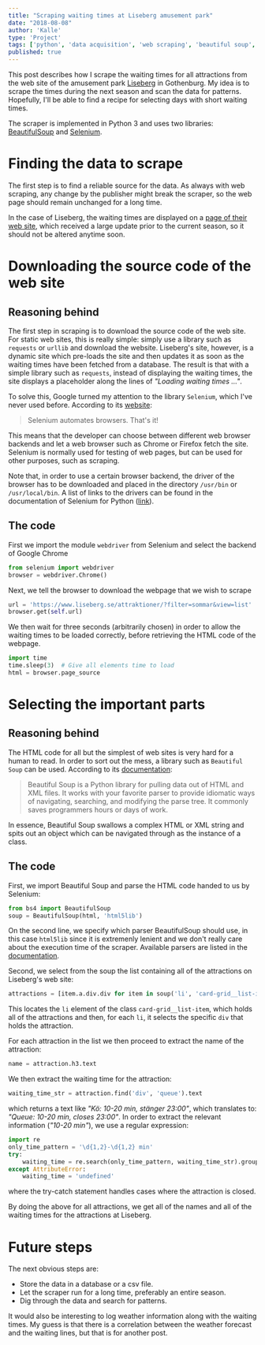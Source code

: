```yaml
---
title: "Scraping waiting times at Liseberg amusement park"
date: "2018-08-08"
author: 'Kalle'
type: 'Project'
tags: ['python', 'data acquisition', 'web scraping', 'beautiful soup', 'regex']
published: true
---
```

This post describes how I scrape the waiting times for all attractions from the web site of the amusement park [Liseberg](https://www.liseberg.se) in Gothenburg. My idea is to scrape the times during the next season and scan the data for patterns. Hopefully, I'll be able to find a recipe for selecting days with short waiting times.

The scraper is implemented in Python 3 and uses two libraries: [BeautifulSoup](https://www.crummy.com/software/BeautifulSoup/bs4/doc/) and [Selenium](http://selenium-python.readthedocs.io).

# Finding the data to scrape
The first step is to find a reliable source for the data. As always with web scraping, any change by the publisher might break the scraper, so the web page should remain unchanged for a long time.

In the case of Liseberg, the waiting times are displayed on a [page of their web site](https://www.liseberg.se/attraktioner/), which received a large update prior to the current season, so it should not be altered anytime soon.

# Downloading the source code of the web site

## Reasoning behind
The first step in scraping is to download the source code of the web site. For static web sites, this is really simple: simply use a library such as `requests` or `urllib` and download the website. Liseberg's site, however, is a dynamic site which pre-loads the site and then updates it as soon as the waiting times have been fetched from a database. The result is that with a simple library such as `requests`, instead of displaying the waiting times, the site displays a placeholder along the lines of *"Loading waiting times ..."*.

To solve this, Google turned my attention to the library `Selenium`, which I've never used before. According to its [website](https://www.seleniumhq.org):

> Selenium automates browsers. That's it!

This means that the developer can choose between different web browser backends and let a web browser such as Chrome or Firefox fetch the site. Selenium is normally used for testing of web pages, but can be used for other purposes, such as scraping.

Note that, in order to use a certain browser backend, the driver of the browser has to be downloaded and placed in the directory `/usr/bin` or `/usr/local/bin`. A list of links to the drivers can be found in the documentation of Selenium for Python ([link](http://selenium-python.readthedocs.io/installation.html#drivers)).

## The code

First we import the module `webdriver` from Selenium and select the backend of Google Chrome

```python
from selenium import webdriver
browser = webdriver.Chrome()
```

Next, we tell the browser to download the webpage that we wish to scrape

```python
url = 'https://www.liseberg.se/attraktioner/?filter=sommar&view=list'
browser.get(self.url)
```

We then wait for three seconds (arbitrarily chosen) in order to allow the waiting times to be loaded correctly, before retrieving the HTML code of the webpage.

```python
import time
time.sleep(3)  # Give all elements time to load
html = browser.page_source
```

# Selecting the important parts
## Reasoning behind
The HTML code for all but the simplest of web sites is very hard for a human to read. In order to sort out the mess, a library such as `Beautiful Soup` can be used. According to its [documentation](https://www.crummy.com/software/BeautifulSoup/bs4/doc/):

> Beautiful Soup is a Python library for pulling data out of HTML and XML files. It works with your favorite parser to provide idiomatic ways of navigating, searching, and modifying the parse tree. It commonly saves programmers hours or days of work.

In essence, Beautiful Soup swallows a complex HTML or XML string and spits out an object which can be navigated through as the instance of a class.

## The code
First, we import Beautiful Soup and parse the HTML code handed to us by Selenium:

```python
from bs4 import BeautifulSoup
soup = BeautifulSoup(html, 'html5lib')
```
On the second line, we specify which parser BeautifulSoup should use, in this case `html5lib` since it is extremenly lenient and we don't really care about the execution time of the scraper. Available parsers are listed in the [documentation](https://www.crummy.com/software/BeautifulSoup/bs4/doc/#installing-a-parser).

Second, we select from the soup the list containing all of the attractions on Liseberg's web site:

```python
attractions = [item.a.div.div for item in soup('li', 'card-grid__list-item')]
```
This locates the `li` element of the class `card-grid__list-item`, which holds all of the attractions and then, for each `li`, it selects the specific `div` that holds the attraction.

For each attraction in the list we then proceed to extract the name of the attraction:

```python
name = attraction.h3.text
```

We then extract the waiting time for the attraction:

```python
waiting_time_str = attraction.find('div', 'queue').text
```
which returns a text like *"Kö: 10-20 min, stänger 23:00"*, which translates to: *"Queue: 10-20 min, closes 23:00"*. In order to extract the relevant information (*"10-20 min"*), we use a regular expression:

```python
import re
only_time_pattern = '\d{1,2}-\d{1,2} min'
try:
    waiting_time = re.search(only_time_pattern, waiting_time_str).group(0)
except AttributeError:
    waiting_time = 'undefined'
```
where the try-catch statement handles cases where the attraction is closed.

By doing the above for all attractions, we get all of the names and all of the waiting times for the attractions at Liseberg.


# Future steps
The next obvious steps are:

- Store the data in a database or a csv file.
- Let the scraper run for a long time, preferably an entire season.
- Dig through the data and search for patterns.

It would also be interesting to log weather information along with the waiting times. My guess is that there is a correlation between the weather forecast and the waiting lines, but that is for another post.
